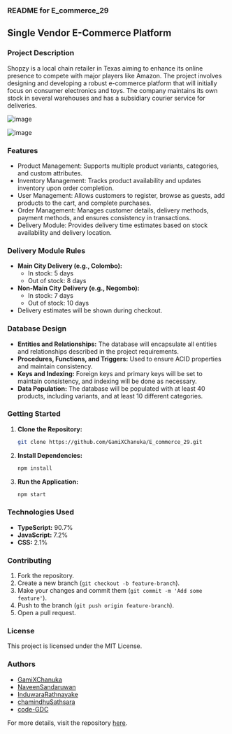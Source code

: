 ### README for E_commerce_29

## Single Vendor E-Commerce Platform

### Project Description
Shopzy is a local chain retailer in Texas aiming to enhance its online presence to compete with major players like Amazon. The project involves designing and developing a robust e-commerce platform that will initially focus on consumer electronics and toys. The company maintains its own stock in several warehouses and has a subsidiary courier service for deliveries.

![image](https://github.com/user-attachments/assets/d1d9ceb7-f8b7-4a27-929c-766b788e26b9)


![image](https://github.com/user-attachments/assets/ac2f5dcf-8a9e-4663-bf3e-468d517a1af0)

### Features
- Product Management: Supports multiple product variants, categories, and custom attributes.
- Inventory Management: Tracks product availability and updates inventory upon order completion.
- User Management: Allows customers to register, browse as guests, add products to the cart, and complete purchases.
- Order Management: Manages customer details, delivery methods, payment methods, and ensures consistency in transactions.
- Delivery Module: Provides delivery time estimates based on stock availability and delivery location.

### Delivery Module Rules
- **Main City Delivery (e.g., Colombo):**
  - In stock: 5 days
  - Out of stock: 8 days
- **Non-Main City Delivery (e.g., Negombo):**
  - In stock: 7 days
  - Out of stock: 10 days
- Delivery estimates will be shown during checkout.

### Database Design
- **Entities and Relationships:** The database will encapsulate all entities and relationships described in the project requirements.
- **Procedures, Functions, and Triggers:** Used to ensure ACID properties and maintain consistency.
- **Keys and Indexing:** Foreign keys and primary keys will be set to maintain consistency, and indexing will be done as necessary.
- **Data Population:** The database will be populated with at least 40 products, including variants, and at least 10 different categories.

### Getting Started
1. **Clone the Repository:**
   ```bash
   git clone https://github.com/GamiXChanuka/E_commerce_29.git
   ```
2. **Install Dependencies:**
   ```bash
   npm install
   ```
3. **Run the Application:**
   ```bash
   npm start
   ```

### Technologies Used
- **TypeScript:** 90.7%
- **JavaScript:** 7.2%
- **CSS:** 2.1%

### Contributing
1. Fork the repository.
2. Create a new branch (`git checkout -b feature-branch`).
3. Make your changes and commit them (`git commit -m 'Add some feature'`).
4. Push to the branch (`git push origin feature-branch`).
5. Open a pull request.

### License
This project is licensed under the MIT License.

### Authors
- [GamiXChanuka](https://github.com/GamiXChanuka)
- [NaveenSandaruwan](https://github.com/NaveenSandaruwan)
- [InduwaraRathnayake]()
- [chamindhuSathsara]()
- [code-GDC]()

For more details, visit the repository [here](https://github.com/GamiXChanuka/E_commerce_29).
